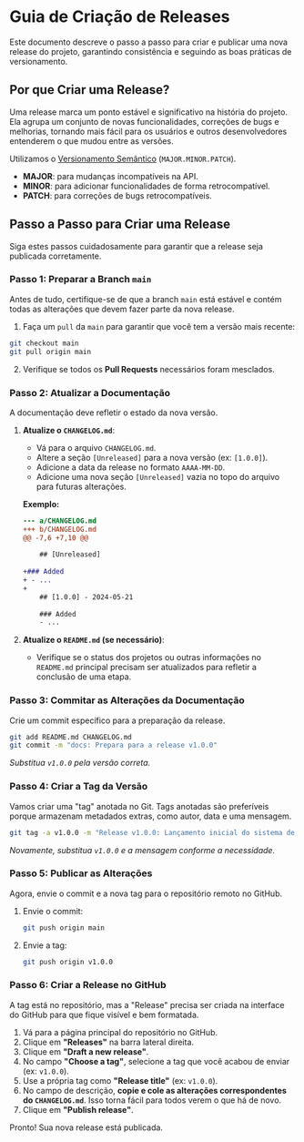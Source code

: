 # Guia de Criação de Releases

Este documento descreve o passo a passo para criar e publicar uma nova release do projeto, garantindo consistência e seguindo as boas práticas de versionamento.

## Por que Criar uma Release?

Uma release marca um ponto estável e significativo na história do projeto. Ela agrupa um conjunto de novas funcionalidades, correções de bugs e melhorias, tornando mais fácil para os usuários e outros desenvolvedores entenderem o que mudou entre as versões.

Utilizamos o [Versionamento Semântico](https://semver.org/lang/pt-BR/) (`MAJOR.MINOR.PATCH`).

- **MAJOR**: para mudanças incompatíveis na API.
- **MINOR**: para adicionar funcionalidades de forma retrocompatível.
- **PATCH**: para correções de bugs retrocompatíveis.

## Passo a Passo para Criar uma Release

Siga estes passos cuidadosamente para garantir que a release seja publicada corretamente.

### Passo 1: Preparar a Branch `main`

Antes de tudo, certifique-se de que a branch `main` está estável e contém todas as alterações que devem fazer parte da nova release.

1. Faça um `pull` da `main` para garantir que você tem a versão mais recente:

```bash
git checkout main
git pull origin main
```

2. Verifique se todos os **Pull Requests** necessários foram mesclados.

### Passo 2: Atualizar a Documentação

A documentação deve refletir o estado da nova versão.

1. **Atualize o `CHANGELOG.md`**:
    - Vá para o arquivo `CHANGELOG.md`.
    - Altere a seção `[Unreleased]` para a nova versão (ex: `[1.0.0]`).
    - Adicione a data da release no formato `AAAA-MM-DD`.
    - Adicione uma nova seção `[Unreleased]` vazia no topo do arquivo para futuras alterações.

    **Exemplo:**

    ```diff
    --- a/CHANGELOG.md
    +++ b/CHANGELOG.md
    @@ -7,6 +7,10 @@
        
        ## [Unreleased]
        
    +### Added
    + - ...
    +
        ## [1.0.0] - 2024-05-21
        
        ### Added
        - ...
    ```

2. **Atualize o `README.md` (se necessário)**:
    - Verifique se o status dos projetos ou outras informações no `README.md` principal precisam ser atualizados para refletir a conclusão de uma etapa.

### Passo 3: Commitar as Alterações da Documentação

Crie um commit específico para a preparação da release.

```bash
git add README.md CHANGELOG.md
git commit -m "docs: Prepara para a release v1.0.0"
```

*Substitua `v1.0.0` pela versão correta.*

### Passo 4: Criar a Tag da Versão

Vamos criar uma "tag" anotada no Git. Tags anotadas são preferíveis porque armazenam metadados extras, como autor, data e uma mensagem.

```bash
git tag -a v1.0.0 -m "Release v1.0.0: Lançamento inicial do sistema de estacionamento"
```

*Novamente, substitua `v1.0.0` e a mensagem conforme a necessidade.*

### Passo 5: Publicar as Alterações

Agora, envie o commit e a nova tag para o repositório remoto no GitHub.

1. Envie o commit:

    ```bash
    git push origin main
    ```

2. Envie a tag:

    ```bash
    git push origin v1.0.0
    ```

### Passo 6: Criar a Release no GitHub

A tag está no repositório, mas a "Release" precisa ser criada na interface do GitHub para que fique visível e bem formatada.

1. Vá para a página principal do repositório no GitHub.
2. Clique em **"Releases"** na barra lateral direita.
3. Clique em **"Draft a new release"**.
4. No campo **"Choose a tag"**, selecione a tag que você acabou de enviar (ex: `v1.0.0`).
5. Use a própria tag como **"Release title"** (ex: `v1.0.0`).
6. No campo de descrição, **copie e cole as alterações correspondentes do `CHANGELOG.md`**. Isso torna fácil para todos verem o que há de novo.
7. Clique em **"Publish release"**.

Pronto! Sua nova release está publicada.
